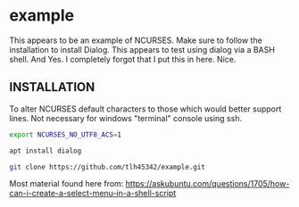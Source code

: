 # example

This appears to be an example of NCURSES.  Make sure to follow the installation to install Dialog.  This appears to test
using dialog via a BASH shell.  And Yes.  I completely forgot that I put this in here.  Nice.

## INSTALLATION

To alter NCURSES default characters to those which would better support lines. Not necessary for windows "terminal" console using ssh.
```bash
export NCURSES_NO_UTF8_ACS=1
```

```bash
apt install dialog
```

```bash
git clone https://github.com/tlh45342/example.git
```

Most material found here from:
https://askubuntu.com/questions/1705/how-can-i-create-a-select-menu-in-a-shell-script
